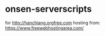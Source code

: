 # onsen-serverscripts
for  http://hanchiang.orgfree.com
hosting from:  https://www.freewebhostingarea.com/
